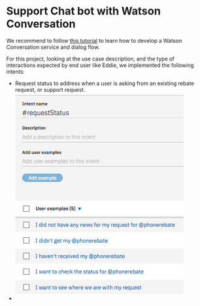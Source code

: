 # Support Chat bot with Watson Conversation
We recommend to follow [this tutorial](https://www.ibm.com/cloud/garage/tutorials/watson_conversation_support) to learn how to develop a Watson Conversation service and dialog flow.

For this project, looking at the use case description, and the type of interactions expected by end user like Eddie, we implemented the following intents:
* Request status to address when a user is asking from an existing rebate request, or support request.
![](conv-request-intent.png)
* 
